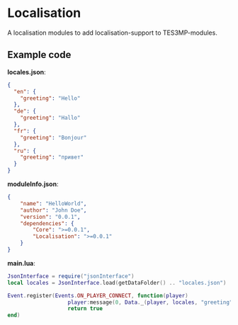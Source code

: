 # Localisation

A localisation modules to add localisation-support to TES3MP-modules.

## Example code

**locales.json**:
```JSON
{
  "en": {
    "greeting": "Hello"
  },
  "de": {
    "greeting": "Hallo"
  },
  "fr": {
    "greeting": "Bonjour"
  },
  "ru": {
    "greeting": "привет"
  }
}
```
**moduleInfo.json**:
```JSON
{
    "name": "HelloWorld",
    "author": "John Doe",
    "version": "0.0.1",
    "dependencies": {
        "Core": ">=0.0.1",
        "Localisation": ">=0.0.1"
    }
}
```
**main.lua**:
```Lua
JsonInterface = require("jsonInterface")
local locales = JsonInterface.load(getDataFolder() .. "locales.json")

Event.register(Events.ON_PLAYER_CONNECT, function(player)
                   player:message(0, Data._(player, locales, "greeting"), false)
                   return true
end)
```
